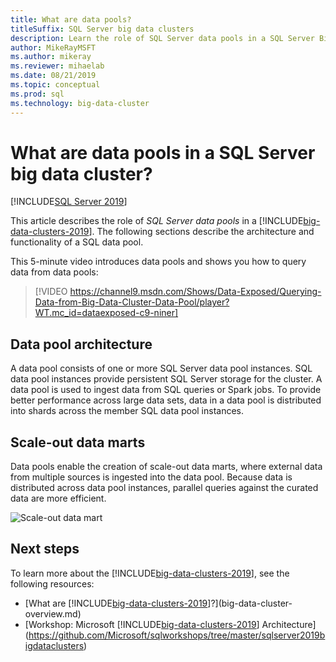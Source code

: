 ```yaml
---
title: What are data pools?
titleSuffix: SQL Server big data clusters
description: Learn the role of SQL Server data pools in a SQL Server Big Data Cluster, as well as the architecture and functionality of a SQL data pool.
author: MikeRayMSFT 
ms.author: mikeray
ms.reviewer: mihaelab
ms.date: 08/21/2019
ms.topic: conceptual
ms.prod: sql
ms.technology: big-data-cluster
---
```


# What are data pools in a SQL Server big data cluster?

[!INCLUDE[SQL Server 2019](../includes/applies-to-version/sqlserver2019.md)]

This article describes the role of *SQL Server data pools* in a [!INCLUDE[big-data-clusters-2019](../includes/ssbigdataclusters-ver15.md)]. The following sections describe the architecture and functionality of a SQL data pool.

This 5-minute video introduces data pools and shows you how to query data from data pools:

> [!VIDEO https://channel9.msdn.com/Shows/Data-Exposed/Querying-Data-from-Big-Data-Cluster-Data-Pool/player?WT.mc_id=dataexposed-c9-niner]

## Data pool architecture

A data pool consists of one or more SQL Server data pool instances. SQL data pool instances provide persistent SQL Server storage for the cluster. A data pool is used to ingest data from SQL queries or Spark jobs. To provide better performance across large data sets, data in a data pool is distributed into shards across the member SQL data pool instances.

## Scale-out data marts

Data pools enable the creation of scale-out data marts, where external data from multiple sources is ingested into the data pool. Because data is distributed across data pool instances, parallel queries against the curated data are more efficient.

![Scale-out data mart](media/concept-data-pool/data-virtualization-improvements.png)

## Next steps

To learn more about the [!INCLUDE[big-data-clusters-2019](../includes/ssbigdataclusters-ss-nover.md)], see the following resources:

- [What are [!INCLUDE[big-data-clusters-2019](../includes/ssbigdataclusters-ver15.md)]?](big-data-cluster-overview.md)
- [Workshop: Microsoft [!INCLUDE[big-data-clusters-2019](../includes/ssbigdataclusters-ss-nover.md)] Architecture](https://github.com/Microsoft/sqlworkshops/tree/master/sqlserver2019bigdataclusters)
